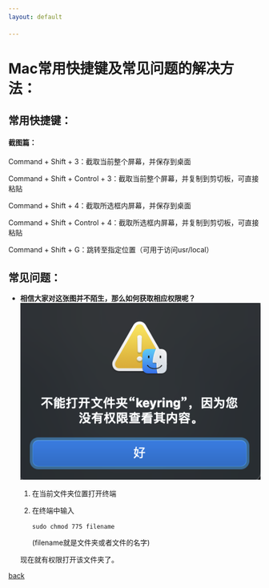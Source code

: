 ```yaml
---
layout: default

---
```


# Mac常用快捷键及常见问题的解决方法：

## 常用快捷键：

#### 截图篇：

Command + Shift + 3：截取当前整个屏幕，并保存到桌面

Command + Shift + Control + 3：截取当前整个屏幕，并复制到剪切板，可直接粘贴

Command + Shift + 4：截取所选框内屏幕，并保存到桌面

Command + Shift + Control + 4：截取所选框内屏幕，并复制到剪切板，可直接粘贴



Command + Shift + G：跳转至指定位置（可用于访问usr/local）



## 常见问题：

- **相信大家对这张图并不陌生，那么如何获取相应权限呢？**![image-20210708163706862](./resource/img/无权限.png)

  1. 在当前文件夹位置打开终端

  2. 在终端中输入 

     ```
     sudo chmod 775 filename
     ```

     (filename就是文件夹或者文件的名字)

  现在就有权限打开该文件夹了。

[back](./)


